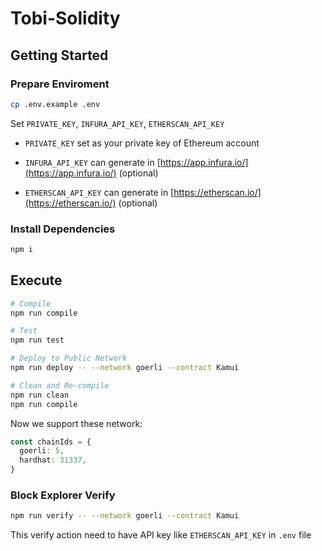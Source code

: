 # Tobi-Solidity

## Getting Started

### Prepare Enviroment

```bash
cp .env.example .env
```

Set `PRIVATE_KEY`, `INFURA_API_KEY`, `ETHERSCAN_API_KEY`

- `PRIVATE_KEY` set as your private key of Ethereum account

- `INFURA_API_KEY` can generate in [https://app.infura.io/](https://app.infura.io/) (optional)

- `ETHERSCAN_API_KEY` can generate in [https://etherscan.io/](https://etherscan.io/) (optional)

### Install Dependencies

```bash
npm i
```

## Execute
 
```bash
# Compile
npm run compile
```

```bash
# Test
npm run test
```

```bash
# Deploy to Public Network
npm run deploy -- --network goerli --contract Kamui
```

```bash
# Clean and Re-compile
npm run clean
npm run compile
```


Now we support these network:

```ts
const chainIds = {
  goerli: 5,
  hardhat: 31337,
}
```

### Block Explorer Verify

```bash
npm run verify -- --network goerli --contract Kamui
```

This verify action need to have API key like `ETHERSCAN_API_KEY` in `.env` file
